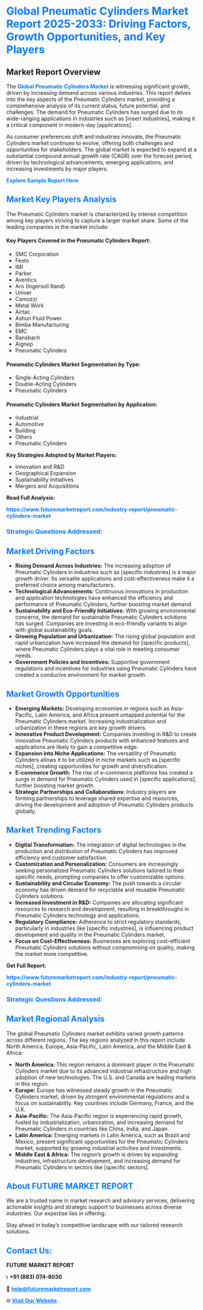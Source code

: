 <h1 style="color: #007BFF;">Global Pneumatic Cylinders Market Report 2025-2033: Driving Factors, Growth Opportunities, and Key Players</h1>

<section id="overview">
<h2>Market Report Overview</h2>
<p>The <a href="https://www.futuremarketreport.com/industry-report/pneumatic-cylinders-market" style="color: #007BFF; text-decoration: none;"><strong>Global Pneumatic Cylinders Market</strong></a> is witnessing significant growth, driven by increasing demand across various industries. This report delves into the key aspects of the Pneumatic Cylinders market, providing a comprehensive analysis of its current status, future potential, and challenges. The demand for Pneumatic Cylinders has surged due to its wide-ranging applications in industries such as [insert industries], making it a critical component in modern-day [applications].</p>
<p>As consumer preferences shift and industries innovate, the Pneumatic Cylinders market continues to evolve, offering both challenges and opportunities for stakeholders. The global market is expected to expand at a substantial compound annual growth rate (CAGR) over the forecast period, driven by technological advancements, emerging applications, and increasing investments by major players.</p>
</section>

<section id="overview">
<p><a href="https://www.futuremarketreport.com/request-sample/reportId=98972" style="color: #007BFF; text-decoration: none;"><strong>Explore Sample Report Here</strong></a></p>
</section>

<section id="key-players">
<h2 style="color: #007BFF;">Market Key Players Analysis</h2>
<p>The Pneumatic Cylinders market is characterized by intense competition among key players striving to capture a larger market share. Some of the leading companies in the market include:</p>
<h4>Key Players Covered in the Pneumatic Cylinders Report:</h4>
<ul><li>SMC Corporation</li><li>Festo</li><li>IMI</li><li>Parker</li><li>Aventics</li><li>Aro (Ingersoll Rand)</li><li>Univer</li><li>Camozzi</li><li>Metal Work</li><li>Airtac</li><li>Ashun Fluid Power</li><li>Bimba Manufacturing</li><li>EMC</li><li>Bansbach</li><li>Aignep</li><li>Pneumatic Cylinders</li></ul>
<h4>Pneumatic Cylinders Market Segmentation by Type:</h4>
<ul><li>Single-Acting Cylinders</li><li>Double-Acting Cylinders</li><li>Pneumatic Cylinders</li></ul>

<h4>Pneumatic Cylinders Market Segmentation by Application:</h4>
<ul><li>Industrial</li><li>Automotive</li><li>Building</li><li>Others</li><li>Pneumatic Cylinders</li></ul>
<p><strong>Key Strategies Adopted by Market Players:</strong></p>
<ul>
<li>Innovation and R&D</li>
<li>Geographical Expansion</li>
<li>Sustainability Initiatives</li>
<li>Mergers and Acquisitions</li>
</ul>
</section>

<section>
<p><strong>Read Full Analysis: </strong></p><a href="https://www.futuremarketreport.com/industry-report/pneumatic-cylinders-market" style="color: #007BFF; text-decoration: none;"><strong>https://www.futuremarketreport.com/industry-report/pneumatic-cylinders-market</strong></a>
<h3 style="color: #007BFF;">Strategic Questions Addressed:</h3>
</section>

<section id="driving-factors">
<h2 style="color: #007BFF;">Market Driving Factors</h2>
<ul>
<li><strong>Rising Demand Across Industries:</strong> The increasing adoption of Pneumatic Cylinders in industries such as [specific industries] is a major growth driver. Its versatile applications and cost-effectiveness make it a preferred choice among manufacturers.</li>
<li><strong>Technological Advancements:</strong> Continuous innovations in production and application technologies have enhanced the efficiency and performance of Pneumatic Cylinders, further boosting market demand.</li>
<li><strong>Sustainability and Eco-Friendly Initiatives:</strong> With growing environmental concerns, the demand for sustainable Pneumatic Cylinders solutions has surged. Companies are investing in eco-friendly variants to align with global sustainability goals.</li>
<li><strong>Growing Population and Urbanization:</strong> The rising global population and rapid urbanization have increased the demand for [specific products], where Pneumatic Cylinders plays a vital role in meeting consumer needs.</li>
<li><strong>Government Policies and Incentives:</strong> Supportive government regulations and incentives for industries using Pneumatic Cylinders have created a conducive environment for market growth.</li>
</ul>
</section>

<section id="growth-opportunities">
<h2 style="color: #007BFF;">Market Growth Opportunities</h2>
<ul>
<li><strong>Emerging Markets:</strong> Developing economies in regions such as Asia-Pacific, Latin America, and Africa present untapped potential for the Pneumatic Cylinders market. Increasing industrialization and urbanization in these regions are key growth drivers.</li>
<li><strong>Innovative Product Development:</strong> Companies investing in R&D to create innovative Pneumatic Cylinders products with enhanced features and applications are likely to gain a competitive edge.</li>
<li><strong>Expansion into Niche Applications:</strong> The versatility of Pneumatic Cylinders allows it to be utilized in niche markets such as [specific niches], creating opportunities for growth and diversification.</li>
<li><strong>E-commerce Growth:</strong> The rise of e-commerce platforms has created a surge in demand for Pneumatic Cylinders used in [specific applications], further boosting market growth.</li>
<li><strong>Strategic Partnerships and Collaborations:</strong> Industry players are forming partnerships to leverage shared expertise and resources, driving the development and adoption of Pneumatic Cylinders products globally.</li>
</ul>
</section>

<section id="trending-factors">
<h2 style="color: #007BFF;">Market Trending Factors</h2>
<ul>
<li><strong>Digital Transformation:</strong> The integration of digital technologies in the production and distribution of Pneumatic Cylinders has improved efficiency and customer satisfaction.</li>
<li><strong>Customization and Personalization:</strong> Consumers are increasingly seeking personalized Pneumatic Cylinders solutions tailored to their specific needs, prompting companies to offer customizable options.</li>
<li><strong>Sustainability and Circular Economy:</strong> The push towards a circular economy has driven demand for recyclable and reusable Pneumatic Cylinders solutions.</li>
<li><strong>Increased Investment in R&D:</strong> Companies are allocating significant resources to research and development, resulting in breakthroughs in Pneumatic Cylinders technology and applications.</li>
<li><strong>Regulatory Compliance:</strong> Adherence to strict regulatory standards, particularly in industries like [specific industries], is influencing product development and quality in the Pneumatic Cylinders market.</li>
<li><strong>Focus on Cost-Effectiveness:</strong> Businesses are exploring cost-efficient Pneumatic Cylinders solutions without compromising on quality, making the market more competitive.</li>
</ul>
</section>

<section>
<p><strong>Get Full Report: </strong></p><a href="https://www.futuremarketreport.com/industry-report/pneumatic-cylinders-market" style="color: #007BFF; text-decoration: none;"><strong>https://www.futuremarketreport.com/industry-report/pneumatic-cylinders-market</strong></a>
<h3 style="color: #007BFF;">Strategic Questions Addressed:</h3>
</section>


<section id="regional-analysis">
<h2 style="color: #007BFF;">Market Regional Analysis</h2>
<p>The global Pneumatic Cylinders market exhibits varied growth patterns across different regions. The key regions analyzed in this report include North America, Europe, Asia-Pacific, Latin America, and the Middle East & Africa:</p>
<ul>
<li><strong>North America:</strong> This region remains a dominant player in the Pneumatic Cylinders market due to its advanced industrial infrastructure and high adoption of new technologies. The U.S. and Canada are leading markets in this region.</li>
<li><strong>Europe:</strong> Europe has witnessed steady growth in the Pneumatic Cylinders market, driven by stringent environmental regulations and a focus on sustainability. Key countries include Germany, France, and the U.K.</li>
<li><strong>Asia-Pacific:</strong> The Asia-Pacific region is experiencing rapid growth, fueled by industrialization, urbanization, and increasing demand for Pneumatic Cylinders in countries like China, India, and Japan.</li>
<li><strong>Latin America:</strong> Emerging markets in Latin America, such as Brazil and Mexico, present significant opportunities for the Pneumatic Cylinders market, supported by growing industrial activities and investments.</li>
<li><strong>Middle East & Africa:</strong> The region’s growth is driven by expanding industries, infrastructure development, and increasing demand for Pneumatic Cylinders in sectors like [specific sectors].</li>
</ul>
</section>

<footer>
<h2 style="color: #007BFF;">About FUTURE MARKET REPORT</h2>
<p>We are a trusted name in market research and advisory services, delivering actionable insights and strategic support to businesses across diverse industries. Our expertise lies in offering:</p>

<p>Stay ahead in today’s competitive landscape with our tailored research solutions.</p>

<h2 style="color: #007BFF;">Contact Us:</h2>
<p><strong>FUTURE MARKET REPORT</strong></p>
<p>📞 <strong>+91 (883) 074-8030</strong></p>
<p>📧 <strong><a href="mailto:help@futuremarketreport.com" style="color: #007BFF;">help@futuremarketreport.com</a></strong></p>
<p>🌐 <strong><a href="https://www.futuremarketreport.com/" style="color: #007BFF;">Visit Our Website</a></strong></p>
</footer>